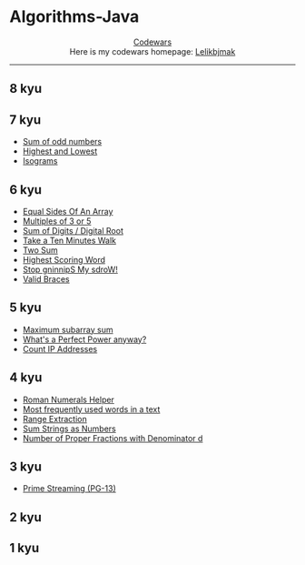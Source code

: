 # Algorithms-Java

<div align="center">
  <a href="https://www.codewars.com"> Codewars</a>
  <br>
  Here is my codewars homepage: <a href = "https://www.codewars.com/users/Lelikbjmak">Lelikbjmak</a>
</div>

---

## 8 kyu

## 7 kyu

* [Sum of odd numbers](https://github.com/Lelikbjmak/Algorithms-Java/tree/master/src/Numbers/Summa_of_ODD_numbers_in_infinite_triangle)
* [Highest and Lowest](https://github.com/Lelikbjmak/Algorithms-Java/tree/master/src/Strings/Highest_and_Lowest)
* [Isograms](https://github.com/Lelikbjmak/Algorithms-Java/tree/master/src/Strings/Isograms)

## 6 kyu

* [Equal Sides Of An Array](https://github.com/Lelikbjmak/Algorithms-Java/tree/master/src/Numbers/Equal_Sides_Of_An_Array)
* [Multiples of 3 or 5](https://github.com/Lelikbjmak/Algorithms-Java/tree/master/src/Numbers/Multiples_of_3_or_5)
* [Sum of Digits / Digital Root](https://github.com/Lelikbjmak/Algorithms-Java/tree/master/src/Numbers/Sum_of_Digits_OR_Digital_Root)
* [Take a Ten Minutes Walk](https://github.com/Lelikbjmak/Algorithms-Java/tree/master/src/Numbers/Take_a_Ten_Minutes_Walk)
* [Two Sum](https://github.com/Lelikbjmak/Algorithms-Java/tree/master/src/Numbers/Two_sum_array_and_target)
* [Highest Scoring Word](https://github.com/Lelikbjmak/Algorithms-Java/tree/master/src/Strings/Highest_scoring_word)
* [Stop gninnipS My sdroW!](https://github.com/Lelikbjmak/Algorithms-Java/tree/master/src/Strings/Reverse_all_words_in_with_more_5_letters)
* [Valid Braces](https://github.com/Lelikbjmak/Algorithms-Java/tree/master/src/Strings/Valid_Braces)

## 5 kyu

* [Maximum subarray sum](https://github.com/Lelikbjmak/Algorithms-Java/tree/master/src/Numbers/Max_summa_in_subarray)
* [What's a Perfect Power anyway?](https://github.com/Lelikbjmak/Algorithms-Java/tree/master/src/Numbers/Perfect_Power)
* [Count IP Addresses](https://github.com/Lelikbjmak/Algorithms-Java/blob/master/src/Strings/Count_Ip_Adress/CountIpAdresses.md)

## 4 kyu

* [Roman Numerals Helper](https://github.com/Lelikbjmak/Algorithms-Java/tree/master/src/Numbers/Roman_Numerals_Helper)
* [Most frequently used words in a text](https://github.com/Lelikbjmak/Algorithms-Java/tree/master/src/Strings/Most_frequently_used_words)
* [Range Extraction](https://github.com/Lelikbjmak/Algorithms-Java/blob/master/src/Strings/rangeextraction/RangeExtraction.md)
* [Sum Strings as Numbers](https://github.com/Lelikbjmak/Algorithms-Java/blob/master/src/Strings/sumStringsAsNumber/SumStringAsNumber.md)
* [Number of Proper Fractions with Denominator d](https://github.com/Lelikbjmak/Algorithms-Java/blob/master/src/Numbers/number_of_proper_fractions/ProperFractions.md)

## 3 kyu

* [Prime Streaming (PG-13)](https://github.com/Lelikbjmak/Algorithms-Java/blob/master/src/Numbers/prime_numbers_streaming/PrimeNumbersStrea.md)


## 2 kyu

## 1 kyu
